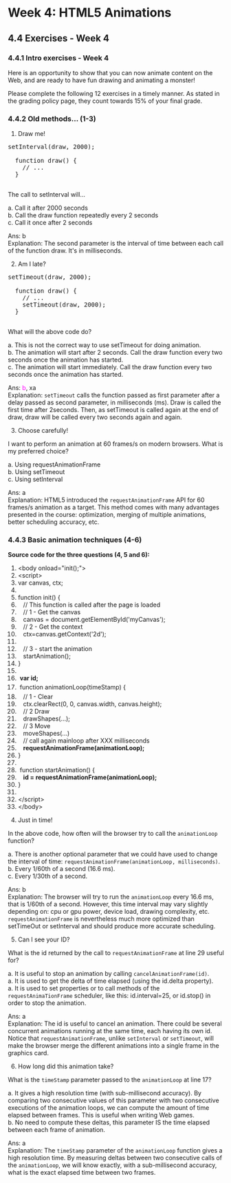 # Week 4: HTML5 Animations

## 4.4 Exercises - Week 4


### 4.4.1 Intro exercises - Week 4

Here is an opportunity to show that you can now animate content on the Web, and are ready to have fun drawing and animating a monster!

Please complete the following 12 exercises in a timely manner. As stated in the grading policy page, they count towards 15% of your final grade.


### 4.4.2 Old methods... (1-3)

1. Draw me!

  <pre>setInterval(draw, 2000);

  function draw() {
    // ...
  }
  </pre>

  The call to setInterval will...

  a. Call it after 2000 seconds<br/>
  b. Call the draw function repeatedly every 2 seconds<br/>
  c. Call it once after 2 seconds<br/>

  Ans: b<br/>
  Explanation: The second parameter is the interval of time between each call of the function draw. It's in milliseconds.


2. Am I late?

  <pre>setTimeout(draw, 2000);

  function draw() {
    // ...
    setTimeout(draw, 2000);
  }
  </pre>

  What will the above code do?

  a. This is not the correct way to use setTimeout for doing animation.<br/>
  b. The animation will start after 2 seconds. Call the draw function every two seconds once the animation has started.<br/>
  c. The animation will start immediately. Call the draw function every two seconds once the animation has started.<br/>

  Ans: <span style="color: magenta;">b</span>, xa<br/>
  Explanation: `setTimeout` calls the function passed as first parameter after a delay passed as second parameter, in milliseconds (ms). Draw is called the first time after 2seconds. Then, as setTimeout is called again at the end of draw, draw will be called every two seconds again and again.


3. Choose carefully!

  I want to perform an animation at 60 frames/s on modern browsers. What is my preferred choice?

  a. Using requestAnimationFrame<br/>
  b. Using setTimeout<br/>
  c. Using setInterval<br/>

  Ans: a<br/>
  Explanation: HTML5 introduced the `requestAnimationFrame` API for 60 frames/s animation as a target. This method comes with many advantages presented in the course: optimization, merging of multiple animations, better scheduling accuracy, etc.


### 4.4.3 Basic animation techniques (4-6)

__Source code for the three questions (4, 5 and 6):__

<div class="source-code"><ol class="linenums">
<li class="L0" style="margin-bottom: 0px;" value="1"><span class="tag">&lt;body</span><span class="pln"> </span><span class="atn">onload</span><span class="pun">=</span><span class="atv">"</span><span class="pln">init</span><span class="pun">();</span><span class="atv">"</span><span class="tag">&gt;</span><span class="pln"> </span></li>
<li class="L1" style="margin-bottom: 0px;"><span class="tag">&lt;script&gt;</span></li>
<li class="L2" style="margin-bottom: 0px;"><span class="pln"> </span><span class="kwd">var</span><span class="pln"> canvas</span><span class="pun">,</span><span class="pln"> ctx</span><span class="pun">;</span></li>
<li class="L3" style="margin-bottom: 0px;"><span class="pln"> </span></li>
<li class="L4" style="margin-bottom: 0px;"><span class="pln"> </span><span class="kwd">function</span><span class="pln"> init</span><span class="pun">()</span><span class="pln"> </span><span class="pun">{</span></li>
<li class="L5" style="margin-bottom: 0px;"><span class="pln">&nbsp; &nbsp;</span><span class="com">// This function is called after the page is loaded</span></li>
<li class="L6" style="margin-bottom: 0px;"><span class="pln">&nbsp; &nbsp;</span><span class="com">// 1 - Get the canvas</span></li>
<li class="L7" style="margin-bottom: 0px;"><span class="pln">&nbsp; &nbsp;canvas </span><span class="pun">=</span><span class="pln"> document</span><span class="pun">.</span><span class="pln">getElementById</span><span class="pun">(</span><span class="str">'myCanvas'</span><span class="pun">);</span></li>
<li class="L8" style="margin-bottom: 0px;"><span class="pln">&nbsp; &nbsp;</span><span class="com">// 2 - Get the context</span></li>
<li class="L9" style="margin-bottom: 0px;"><span class="pln">&nbsp; &nbsp;ctx</span><span class="pun">=</span><span class="pln">canvas</span><span class="pun">.</span><span class="pln">getContext</span><span class="pun">(</span><span class="str">'2d'</span><span class="pun">);</span></li>
<li class="L0" style="margin-bottom: 0px;"><span class="pln"> </span></li>
<li class="L1" style="margin-bottom: 0px;"><span class="pln">&nbsp; &nbsp;</span><span class="com">// 3 - start the animation</span></li>
<li class="L2" style="margin-bottom: 0px;"><span class="pln">&nbsp; &nbsp;startAnimation</span><span class="pun">();</span></li>
<li class="L3" style="margin-bottom: 0px;"><span class="pln"> </span><span class="pun">}</span></li>
<li class="L4" style="margin-bottom: 0px;"><span class="pln">&nbsp;</span></li>
<li class="L5" style="margin-bottom: 0px;"><span class="kwd">&nbsp;<strong>var</strong></span><strong><span class="pln"> id</span><span class="pun">;</span></strong></li>
<li class="L6" style="margin-bottom: 0px;"><span class="kwd">&nbsp;function</span><span class="pln"> animationLoop</span><span class="pun">(<span style="line-height: 25.6000003814697px;">timeStamp</span>)</span><span class="pln"> </span><span class="pun">{</span></li>
<li class="L7" style="margin-bottom: 0px;"><span class="pln">&nbsp; &nbsp;</span><span class="com">// 1 - Clear</span></li>
<li class="L8" style="margin-bottom: 0px;"><span class="pln">&nbsp; &nbsp;ctx</span><span class="pun">.</span><span class="pln">clearRect</span><span class="pun">(</span><span class="lit">0</span><span class="pun">,</span><span class="pln"> </span><span class="lit">0</span><span class="pun">,</span><span class="pln"> canvas</span><span class="pun">.</span><span class="pln">width</span><span class="pun">,</span><span class="pln"> canvas</span><span class="pun">.</span><span class="pln">height</span><span class="pun">);</span></li>
<li class="L9" style="margin-bottom: 0px;"><span class="pln">&nbsp; &nbsp;</span><span class="com">// 2 Draw</span></li>
<li class="L0" style="margin-bottom: 0px;"><span class="pln">&nbsp; &nbsp;drawShapes</span><span class="pun">(...);</span></li>
<li class="L1" style="margin-bottom: 0px;"><span class="pln">&nbsp; &nbsp;</span><span class="com">// 3 Move</span></li>
<li class="L2" style="margin-bottom: 0px;"><span class="pln">&nbsp; &nbsp;moveShapes</span><span class="pun">(...)</span></li>
<li class="L3" style="margin-bottom: 0px;"><span class="pln">&nbsp; &nbsp;</span><span class="com">// call again mainloop after XXX milliseconds</span></li>
<li class="L4" style="margin-bottom: 0px;"><span class="pln">&nbsp; &nbsp;</span><strong><span class="pln">requestAnimationFrame</span><span class="pun">(</span><span class="pln">animationLoop</span><span class="pun">);</span></strong></li>
<li class="L5" style="margin-bottom: 0px;"><span class="pln"> </span><span class="pun">}</span><span class="pln"> </span></li>
<li class="L6" style="margin-bottom: 0px;"><span class="pln">&nbsp;</span></li>
<li class="L7" style="margin-bottom: 0px;"><span class="kwd">&nbsp;function</span><span class="pln"> startAnimation</span><span class="pun">()</span><span class="pln"> </span><span class="pun">{</span></li>
<li class="L8" style="margin-bottom: 0px;"><span class="pln">&nbsp; &nbsp;<strong>id </strong></span><strong><span class="pun">=</span><span class="pln"> requestAnimationFrame</span><span class="pun">(</span><span class="pln">animationLoop</span><span class="pun">);</span></strong></li>
<li class="L9" style="margin-bottom: 0px;"><span class="pln"> </span><span class="pun">}</span></li>
<li class="L0" style="margin-bottom: 0px;"><span class="pln">&nbsp;</span></li>
<li class="L5" style="margin-bottom: 0px;"><span class="tag">&lt;/script&gt;</span></li>
<li class="L6" style="margin-bottom: 0px;"><span class="tag">&lt;/body&gt;</span></li>
</ol></div>


4. Just in time!

  In the above code, how often will the browser try to call the `animationLoop` function?

  a. There is another optional parameter that we could have used to change the interval of time: `requestAnimationFrame(animationLoop, milliseconds)`.<br/>
  b. Every 1/60th of a second (16.6 ms).<br/>
  c. Every 1/30th of a second.<br/>

  Ans: b<br/>
  Explanation: The browser will try to run the `animationLoop` every 16.6 ms, that is 1/60th of a second. However, this time interval may vary slightly depending on: cpu or gpu power, device load, drawing complexity, etc. `requestAnimationFrame` is nevertheless much more optimized than setTimeOut or setInterval and should produce more accurate scheduling.


5. Can I see your ID?

  What is the id returned by the call to `requestAnimationFrame` at line 29 useful for?

  a. It is useful to stop an animation by calling `cancelAnimationFrame(id)`.<br/>
  a. It is used to get the delta of time elapsed (using the id.delta property).<br/>
  a. It is used to set properties or to call methods of the `requestAnimaTionFrame` scheduler, like this: id.interval=25, or id.stop() in order to stop the animation.<br/>

  Ans: a<br/>
  Explanation: The id is useful to cancel an animation. There could be several concurrent animations running at the same time, each having its own id. Notice that `requestAnimationFrame`, unlike `setInterval` or `setTimeout`, will make the browser merge the different animations into a single frame in the graphics card.


6. How long did this animation take?

  What is the `timeStamp` parameter passed to the `animationLoop` at line 17?

  a. It gives a high resolution time (with sub-millisecond accuracy). By comparing two consecutive values of this parameter with two consecutive executions of the animation loops, we can compute the amount of time elapsed between frames. This is useful when writing Web games.<br/>
  b. No need to compute these deltas, this parameter IS the time elapsed between each frame of animation.<br/>

  Ans: a<br/>
  Explanation: The `timeStamp` parameter of the `animationLoop` function gives a high resolution time. By measuring deltas between two consecutive calls of the `animationLoop`, we will know exactly, with a sub-millisecond accuracy, what is the exact elapsed time between two frames.




